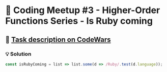# 📝 Coding Meetup #3 - Higher-Order Functions Series - Is Ruby coming

## 🔗 [Task description on CodeWars](https://www.codewars.com/kata/5827acd5f524dd029d0005a4)

### 💡 Solution

```javascript
const isRubyComing = list => list.some(d => /Ruby/.test(d.language));
```
